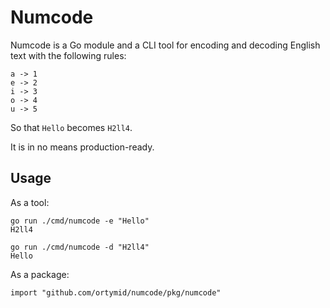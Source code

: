 # Numcode

Numcode is a Go module and a CLI tool for encoding and decoding English text with the following rules:
```
a -> 1
e -> 2
i -> 3
o -> 4
u -> 5
```
So that `Hello` becomes `H2ll4`.

It is in no means production-ready.

## Usage

As a tool:

```
go run ./cmd/numcode -e "Hello"
H2ll4
```
```
go run ./cmd/numcode -d "H2ll4"
Hello
```

As a package:
```
import "github.com/ortymid/numcode/pkg/numcode"
```
